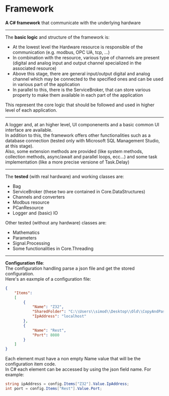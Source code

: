 # Framework
 **A C# framework** that communicate with the underlying hardware
 ________________________________________________________________
 
 The **basic logic** and structure of the framework is:
 - At the lowest level the Hardware resource is responsible of the communication (e.g. modbus, OPC UA, tcp, ...)
 - In combination with the resource, various type of channels are present (digital and analog input and output channel specialized in the associated resource)
 - Above this stage, there are general input/output digital and analog channel which may be connected to the specified ones and can be used in various part of the application
 - In parallel to this, there is the ServiceBroker, that can store various property to make them available in each part of the application

This represent the core logic that should be followed and used in higher level of each application.
 
 _________________________________________________________________

 A logger and, at an higher level, UI componenents and a basic common UI interface are available. <br/>
 In addition to this, the framework offers other functionalities such as a database connection (tested only with Microsoft SQL Management Studio, at this stage). <br/>
 Also, some extension methods are provided (like system methods, collection methods, async/await and parallel loops, ecc...) and some task implementation (like a more precise versione of Task.Delay)

__________________________________________________________________

The **tested** (with real hardware) and working classes are:
- Bag
- ServiceBroker (these two are contained in Core.DataStructures)
- Channels and converters
- Modbus resource
- PCanResource
- Logger and (basic) IO

Other tested (without any hardware) classes are:
- Mathematics
- Parameters
- Signal.Processing
- Some functionalities in Core.Threading

__________________________________________________________________
**Configuration file**: <br/>
The configuration handling parse a json file and get the stored configuration. <br/>
Here's an eaxmple of a configuration file:
```json
{
    "Items":
    [
        {
            "Name": "Z32",
            "SharedFolder": "C:\\Users\\simod\\Desktop\\Old\\CopyAndPasteTest",
            "IpAddress": "localhost"
        },
        {
            "Name": "Rest",
            "Port": 8080
        }
    ]
}
```
Each element must have a non empty Name value that will be the configuration item code. <br/>
In C# each element can be accessed by using the json field name. For example:
```cs
string ipAddress = config.Items["Z32"].Value.IpAddress;
int port = config.Items["Rest"].Value.Port;
```